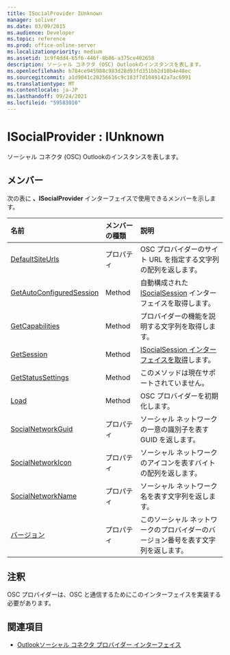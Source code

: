 ```yaml
---
title: ISocialProvider IUnknown
manager: soliver
ms.date: 03/09/2015
ms.audience: Developer
ms.topic: reference
ms.prod: office-online-server
ms.localizationpriority: medium
ms.assetid: 1c9f4dd4-65f6-446f-8b86-a375ce402658
description: ソーシャル コネクタ (OSC) Outlookのインスタンスを表します。
ms.openlocfilehash: b784ce945988c983d28d93fd351bb2d10b4e48ec
ms.sourcegitcommit: a1d9041c20256616c9c183f7d1049142a7ac6991
ms.translationtype: MT
ms.contentlocale: ja-JP
ms.lasthandoff: 09/24/2021
ms.locfileid: "59583010"
---
```

# <a name="isocialprovider--iunknown"></a>ISocialProvider : IUnknown

ソーシャル コネクタ (OSC) Outlookのインスタンスを表します。
  
## <a name="members"></a>メンバー

次の表に **、ISocialProvider** インターフェイスで使用できるメンバーを示します。 
  
|**名前**|**メンバーの種類**|**説明**|
|:-----|:-----|:-----|
|[DefaultSiteUrls](isocialprovider-defaultsiteurls.md) <br/> |プロパティ  <br/> |OSC プロバイダーのサイト URL を指定する文字列の配列を返します。  <br/> |
|[GetAutoConfiguredSession](isocialprovider-getautoconfiguredsession.md) <br/> |Method  <br/> |自動構成された [ISocialSession](isocialsessioniunknown.md) インターフェイスを取得します。  <br/> |
|[GetCapabilities](isocialprovider-getcapabilities.md) <br/> |Method  <br/> |プロバイダーの機能を説明する文字列を取得します。  <br/> |
|[GetSession](isocialprovider-getsession.md) <br/> |Method  <br/> |[ISocialSession インターフェイスを取得](isocialsessioniunknown.md)します。  <br/> |
|[GetStatusSettings](isocialprovider-getstatussettings.md) <br/> |Method  <br/> |このメソッドは現在サポートされていません。  <br/> |
|[Load](isocialprovider-load.md) <br/> |Method  <br/> |OSC プロバイダーを初期化します。  <br/> |
|[SocialNetworkGuid](isocialprovider-socialnetworkguid.md) <br/> |プロパティ  <br/> |ソーシャル ネットワークの一意の識別子を表す GUID を返します。  <br/> |
|[SocialNetworkIcon](isocialprovider-socialnetworkicon.md) <br/> |プロパティ  <br/> |ソーシャル ネットワークのアイコンを表すバイトの配列を返します。  <br/> |
|[SocialNetworkName](isocialprovider-socialnetworkname.md) <br/> |プロパティ  <br/> |ソーシャル ネットワーク名を表す文字列を返します。  <br/> |
|[バージョン](isocialprovider-version.md) <br/> |プロパティ  <br/> |このソーシャル ネットワークのプロバイダーのバージョン番号を表す文字列を返します。  <br/> |
   
## <a name="remarks"></a>注釈

OSC プロバイダーは、OSC と通信するためにこのインターフェイスを実装する必要があります。
  
## <a name="see-also"></a>関連項目

- [Outlookソーシャル コネクタ プロバイダー インターフェイス](outlook-social-connector-provider-interfaces.md)

